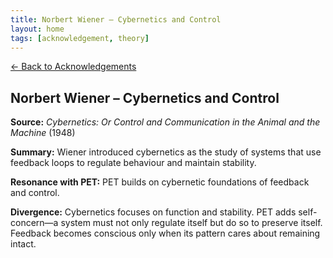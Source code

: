 ```yaml
---
title: Norbert Wiener – Cybernetics and Control
layout: home
tags: [acknowledgement, theory]
---
```


[← Back to Acknowledgements](../../acknowledgements)

## Norbert Wiener – Cybernetics and Control

**Source:** *Cybernetics: Or Control and Communication in the Animal and the Machine* (1948)

**Summary:** Wiener introduced cybernetics as the study of systems that use feedback loops to regulate behaviour and maintain stability.

**Resonance with PET:** PET builds on cybernetic foundations of feedback and control.

**Divergence:** Cybernetics focuses on function and stability. PET adds self-concern—a system must not only regulate itself but do so to preserve itself. Feedback becomes conscious only when its pattern cares about remaining intact.
